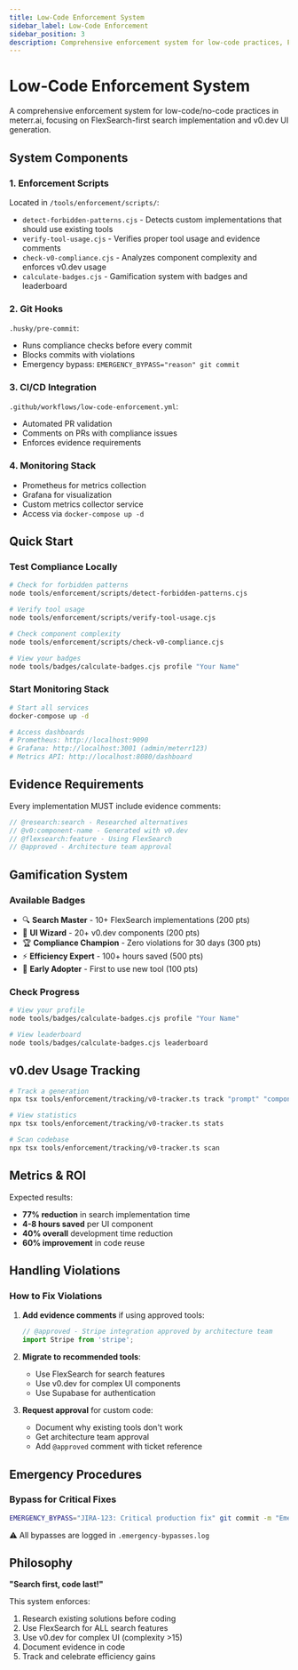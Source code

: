 ```yaml
---
title: Low-Code Enforcement System
sidebar_label: Low-Code Enforcement
sidebar_position: 3
description: Comprehensive enforcement system for low-code practices, FlexSearch-first development, and v0.dev UI generation
---
```


# Low-Code Enforcement System

A comprehensive enforcement system for low-code/no-code practices in meterr.ai, focusing on FlexSearch-first search implementation and v0.dev UI generation.

## System Components

### 1. Enforcement Scripts
Located in `/tools/enforcement/scripts/`:
- `detect-forbidden-patterns.cjs` - Detects custom implementations that should use existing tools
- `verify-tool-usage.cjs` - Verifies proper tool usage and evidence comments
- `check-v0-compliance.cjs` - Analyzes component complexity and enforces v0.dev usage
- `calculate-badges.cjs` - Gamification system with badges and leaderboard

### 2. Git Hooks
`.husky/pre-commit`:
- Runs compliance checks before every commit
- Blocks commits with violations
- Emergency bypass: `EMERGENCY_BYPASS="reason" git commit`

### 3. CI/CD Integration
`.github/workflows/low-code-enforcement.yml`:
- Automated PR validation
- Comments on PRs with compliance issues
- Enforces evidence requirements

### 4. Monitoring Stack
- Prometheus for metrics collection
- Grafana for visualization  
- Custom metrics collector service
- Access via `docker-compose up -d`

## Quick Start

### Test Compliance Locally
```bash
# Check for forbidden patterns
node tools/enforcement/scripts/detect-forbidden-patterns.cjs

# Verify tool usage
node tools/enforcement/scripts/verify-tool-usage.cjs

# Check component complexity
node tools/enforcement/scripts/check-v0-compliance.cjs

# View your badges
node tools/badges/calculate-badges.cjs profile "Your Name"
```

### Start Monitoring Stack
```bash
# Start all services
docker-compose up -d

# Access dashboards
# Prometheus: http://localhost:9090
# Grafana: http://localhost:3001 (admin/meterr123)
# Metrics API: http://localhost:8080/dashboard
```

## Evidence Requirements

Every implementation MUST include evidence comments:

```javascript
// @research:search - Researched alternatives
// @v0:component-name - Generated with v0.dev
// @flexsearch:feature - Using FlexSearch
// @approved - Architecture team approval
```

## Gamification System

### Available Badges
- 🔍 **Search Master** - 10+ FlexSearch implementations (200 pts)
- 🎨 **UI Wizard** - 20+ v0.dev components (200 pts)
- 🏆 **Compliance Champion** - Zero violations for 30 days (300 pts)
- ⚡ **Efficiency Expert** - 100+ hours saved (500 pts)
- 🚀 **Early Adopter** - First to use new tool (100 pts)

### Check Progress
```bash
# View your profile
node tools/badges/calculate-badges.cjs profile "Your Name"

# View leaderboard
node tools/badges/calculate-badges.cjs leaderboard
```

## v0.dev Usage Tracking

```bash
# Track a generation
npx tsx tools/enforcement/tracking/v0-tracker.ts track "prompt" "component-name"

# View statistics
npx tsx tools/enforcement/tracking/v0-tracker.ts stats

# Scan codebase
npx tsx tools/enforcement/tracking/v0-tracker.ts scan
```

## Metrics & ROI

Expected results:
- **77% reduction** in search implementation time
- **4-8 hours saved** per UI component
- **40% overall** development time reduction
- **60% improvement** in code reuse

## Handling Violations

### How to Fix Violations
1. **Add evidence comments** if using approved tools:
   ```javascript
   // @approved - Stripe integration approved by architecture team
   import Stripe from 'stripe';
   ```

2. **Migrate to recommended tools**:
   - Use FlexSearch for search features
   - Use v0.dev for complex UI components
   - Use Supabase for authentication

3. **Request approval** for custom code:
   - Document why existing tools don't work
   - Get architecture team approval
   - Add `@approved` comment with ticket reference

## Emergency Procedures

### Bypass for Critical Fixes
```bash
EMERGENCY_BYPASS="JIRA-123: Critical production fix" git commit -m "Emergency fix"
```
⚠️ All bypasses are logged in `.emergency-bypasses.log`

## Philosophy

**"Search first, code last!"**

This system enforces:
1. Research existing solutions before coding
2. Use FlexSearch for ALL search features
3. Use v0.dev for complex UI (complexity >15)
4. Document evidence in code
5. Track and celebrate efficiency gains